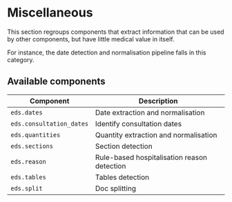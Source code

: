 # Miscellaneous

This section regroups components that extract information that can be used by other components, but have little medical value in itself.

For instance, the date detection and normalisation pipeline falls in this category.

## Available components

<!-- --8<-- [start:components] -->

| Component                | Description                                 |
|--------------------------|---------------------------------------------|
| `eds.dates`              | Date extraction and normalisation           |
| `eds.consultation_dates` | Identify consultation dates                 |
| `eds.quantities`         | Quantity extraction and normalisation       |
| `eds.sections`           | Section detection                           |
| `eds.reason`             | Rule-based hospitalisation reason detection |
| `eds.tables`             | Tables detection                            |
| `eds.split`              | Doc splitting                               |

<!-- --8<-- [end:components] -->
